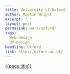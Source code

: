 ```yaml
---
title: University of Oxford
author: Martin Wright
excerpt: " "
layout: post
permalink: work/oxford/
tags:
  Web-design
  UX-Design
headline: Oxford
link: http://oxford.ac.uk/
---
```

[{{page.title}}]({{page.link}})
